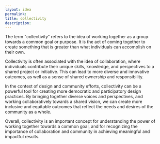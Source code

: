 ```yaml
---
layout: idea
permalink:
title: collectivity
description:
---
```


The term "collectivity" refers to the idea of working together as a group towards a common goal or purpose. It is the act of coming together to create something that is greater than what individuals can accomplish on their own.

Collectivity is often associated with the idea of collaboration, where individuals contribute their unique skills, knowledge, and perspectives to a shared project or initiative. This can lead to more diverse and innovative outcomes, as well as a sense of shared ownership and responsibility.

In the context of design and community efforts, collectivity can be a powerful tool for creating more democratic and participatory design practices. By bringing together diverse voices and perspectives, and working collaboratively towards a shared vision, we can create more inclusive and equitable outcomes that reflect the needs and desires of the community as a whole.

Overall, collectivity is an important concept for understanding the power of working together towards a common goal, and for recognizing the importance of collaboration and community in achieving meaningful and impactful results.
